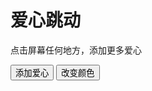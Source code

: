 <!DOCTYPE html>
<html lang="zh-CN">
<head>
  <meta charset="UTF-8">
  <meta name="viewport" content="width=device-width, initial-scale=1.0">
  <title>爱心跳动动画</title>
  <script src="https://cdn.tailwindcss.com"></script>
  <link href="https://cdn.jsdelivr.net/npm/font-awesome@4.7.0/css/font-awesome.min.css" rel="stylesheet">
  
  <script>
    tailwind.config = {
      theme: {
        extend: {
          colors: {
            primary: '#FF4D6D',
            secondary: '#FF8FA3',
            dark: '#C9184A',
            light: '#FFB3C1',
          },
        },
      }
    }
  </script>
  
  <style type="text/tailwindcss">
    @layer utilities {
      .heart-beat {
        animation: heartBeat 1.5s ease-in-out infinite;
      }
      .heart-beat-fast {
        animation: heartBeat 1s ease-in-out infinite;
      }
      .heart-beat-slow {
        animation: heartBeat 2s ease-in-out infinite;
      }
      .float {
        animation: float 6s ease-in-out infinite;
      }
    }
    
    @keyframes heartBeat {
      0%, 100% { transform: scale(1); }
      14% { transform: scale(1.2); }
      28% { transform: scale(1); }
      42% { transform: scale(1.2); }
      70% { transform: scale(1); }
    }
    
    @keyframes float {
      0%, 100% { transform: translateY(0) rotate(0deg); }
      50% { transform: translateY(-20px) rotate(5deg); }
    }
  </style>
</head>
<body class="bg-gradient-to-br from-pink-50 to-purple-100 min-h-screen overflow-hidden m-0 p-0">
  <div id="hearts-container" class="fixed inset-0 pointer-events-none z-10"></div>
  
  <div class="fixed inset-0 flex flex-col items-center justify-center p-4 z-0">
    <h1 class="text-[clamp(2rem,5vw,4rem)] font-bold text-transparent bg-clip-text bg-gradient-to-r from-primary to-dark mb-4 text-center">爱心跳动</h1>
    <p class="text-[clamp(1rem,2vw,1.25rem)] text-gray-700 mb-8 text-center max-w-xl">点击屏幕任何地方，添加更多爱心</p>
    <div class="flex flex-wrap gap-4 justify-center">
      <button id="add-heart-btn" class="bg-primary hover:bg-dark text-white font-bold py-3 px-6 rounded-full transition-all duration-300 shadow-lg hover:shadow-xl transform hover:-translate-y-1 flex items-center">
        <i class="fa fa-heart mr-2"></i> 添加爱心
      </button>
      <button id="change-color-btn" class="bg-secondary hover:bg-primary text-white font-bold py-3 px-6 rounded-full transition-all duration-300 shadow-lg hover:shadow-xl transform hover:-translate-y-1 flex items-center">
        <i class="fa fa-paint-brush mr-2"></i> 改变颜色
      </button>
    </div>
  </div>
  
  <script>
    // 爱心颜色集合
    const heartColors = ['#FF4D6D', '#FF8FA3', '#C9184A', '#FFB3C1', '#FF5C8A', '#FF758F', '#FF9B9B'];
    let currentColorIndex = 0;
    
    // 初始化时创建一些爱心
    for (let i = 0; i < 50; i++) {
      setTimeout(() => createHeart(), i * 100);
    }
    
    // 点击屏幕添加爱心
    document.addEventListener('click', (e) => {
      createHeart(e.clientX, e.clientY);
    });
    
    // 添加爱心按钮
    document.getElementById('add-heart-btn').addEventListener('click', () => {
      for (let i = 0; i < 10; i++) {
        setTimeout(() => createHeart(), i * 100);
      }
    });
    
    // 改变颜色按钮
    document.getElementById('change-color-btn').addEventListener('click', () => {
      currentColorIndex = (currentColorIndex + 1) % 3;
      const hearts = document.querySelectorAll('.heart');
      hearts.forEach(heart => {
        const colorSet = getColorSet(currentColorIndex);
        heart.style.color = colorSet[Math.floor(Math.random() * colorSet.length)];
      });
    });
    
    // 创建爱心元素
    function createHeart(x, y) {
      const container = document.getElementById('hearts-container');
      const heart = document.createElement('div');
      
      // 获取颜色集合
      const colorSet = getColorSet(currentColorIndex);
      const color = colorSet[Math.floor(Math.random() * colorSet.length)];
      
      // 设置位置（如果没有提供位置，则随机生成）
      if (x && y) {
        heart.style.left = `${x}px`;
        heart.style.top = `${y}px`;
      } else {
        heart.style.left = `${Math.random() * 100}vw`;
        heart.style.top = `${Math.random() * 100}vh`;
      }
      
      // 设置样式
      heart.className = 'heart absolute text-[clamp(1rem,3vw,2.5rem)] pointer-events-none';
      heart.innerHTML = '<i class="fa fa-heart"></i>';
      heart.style.color = color;
      heart.style.opacity = (Math.random() * 0.7 + 0.3).toString();
      heart.style.transform = `scale(${Math.random() * 0.5 + 0.5})`;
      
      // 添加动画类
      const animations = ['heart-beat', 'heart-beat-fast', 'heart-beat-slow'];
      heart.classList.add(animations[Math.floor(Math.random() * animations.length)]);
      
      // 添加浮动效果
      if (Math.random() > 0.5) {
        heart.classList.add('float');
        heart.style.animationDelay = `${Math.random() * 2}s`;
      }
      
      container.appendChild(heart);
      
      // 一段时间后移除爱心
      setTimeout(() => {
        heart.style.transition = 'opacity 1s ease-out';
        heart.style.opacity = '0';
        setTimeout(() => heart.remove(), 1000);
      }, 8000 + Math.random() * 4000);
    }
    
    // 根据索引获取颜色集合
    function getColorSet(index) {
      const colorSets = [
        ['#FF4D6D', '#FF8FA3', '#C9184A', '#FFB3C1', '#FF5C8A', '#FF758F', '#FF9B9B'], // 粉色系
        ['#FF9F1C', '#FFBF69', '#FFC300', '#FFDD00', '#FFE569', '#FFF3B0', '#FFEE93'], // 黄色系
        ['#3A86FF', '#8338EC', '#9D4EDD', '#C77DFF', '#E0AAFF', '#BD93F9', '#B5EAEA']  // 蓝色系
      ];
      return colorSets[index % colorSets.length];
    }
  </script>
</body>
</html>
    
